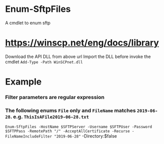 # Enum-SftpFiles
A cmdlet to enum sftp

# https://winscp.net/eng/docs/library
Download the API DLL from above url
Import the DLL before invoke the cmdlet
`Add-Type -Path WinSCPnet.dll`

# Example
### Filter parameters are regular expression
### The following enums `File` only and `FileName` matches `2019-06-28`. e.g. `ThisIsAFile2019-06-28.txt`
`Enum-SftpFiles -HostName $SFTPServer -Username $SFTPUser -Password $SFTPPass -RemotePath "/" -AcceptAllCertificate -Recurse -FileNameIncludeFilter "2019-06-28"` -Directory:$false

